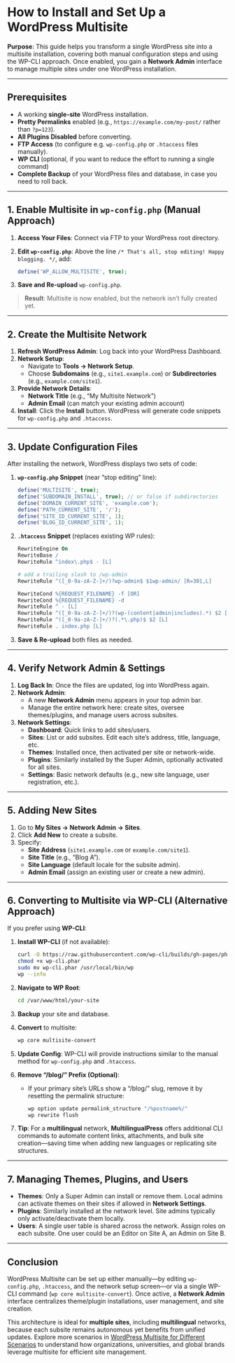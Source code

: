 # How to Install and Set Up a WordPress Multisite

**Purpose**: This guide helps you transform a single WordPress site into a multisite installation, covering both manual configuration steps and using the WP-CLI approach. Once enabled, you gain a **Network Admin** interface to manage multiple sites under one WordPress installation.

---

## Prerequisites

- A working **single-site** WordPress installation.
- **Pretty Permalinks** enabled (e.g., `https://example.com/my-post/` rather than `?p=123`).
- **All Plugins Disabled** before converting.
- **FTP Access** (to configure e.g. `wp-config.php` or `.htaccess` files manually).
- **WP CLI** (optional, if you want to reduce the effort to running a single command)
- **Complete Backup** of your WordPress files and database, in case you need to roll back.

---

## 1. Enable Multisite in `wp-config.php` (Manual Approach)

1. **Access Your Files**: Connect via FTP to your WordPress root directory.
2. **Edit `wp-config.php`**: Above the line `/* That's all, stop editing! Happy blogging. */`, add:
    
    ```php
    define('WP_ALLOW_MULTISITE', true);
    ```

3. **Save and Re-upload** `wp-config.php`.

> **Result**: Multisite is now enabled, but the network isn’t fully created yet.

---

## 2. Create the Multisite Network

1. **Refresh WordPress Admin**: Log back into your WordPress Dashboard.
2. **Network Setup**:
    - Navigate to **Tools → Network Setup**.
    - Choose **Subdomains** (e.g., `site1.example.com`) or **Subdirectories** (e.g., `example.com/site1`).
3. **Provide Network Details**:
    - **Network Title** (e.g., “My Multisite Network”)
    - **Admin Email** (can match your existing admin account)
4. **Install**: Click the **Install** button. WordPress will generate code snippets for `wp-config.php` and `.htaccess`.

---

## 3. Update Configuration Files

After installing the network, WordPress displays two sets of code:

1. **`wp-config.php` Snippet** (near “stop editing” line):
    
    ```php
    define('MULTISITE', true);
    define('SUBDOMAIN_INSTALL', true); // or false if subdirectories
    define('DOMAIN_CURRENT_SITE', 'example.com');
    define('PATH_CURRENT_SITE', '/');
    define('SITE_ID_CURRENT_SITE', 1);
    define('BLOG_ID_CURRENT_SITE', 1);
    ```

2. **`.htaccess` Snippet** (replaces existing WP rules):
    
    ```apache
    RewriteEngine On
    RewriteBase /
    RewriteRule ^index\.php$ - [L]
    
    # add a trailing slash to /wp-admin
    RewriteRule ^([_0-9a-zA-Z-]+/)?wp-admin$ $1wp-admin/ [R=301,L]
    
    RewriteCond %{REQUEST_FILENAME} -f [OR]
    RewriteCond %{REQUEST_FILENAME} -d
    RewriteRule ^ - [L]
    RewriteRule ^([_0-9a-zA-Z-]+/)?(wp-(content|admin|includes).*) $2 [L]
    RewriteRule ^([_0-9a-zA-Z-]+/)?(.*\.php)$ $2 [L]
    RewriteRule . index.php [L]
    ```

3. **Save & Re-upload** both files as needed.

<!-- Note: This is the essential step to properly configure the multisite network in WordPress. A **screenshot** of the updated `wp-config.php` and `.htaccess` file can be added here to help users understand what needs to be modified. -->

---

## 4. Verify Network Admin & Settings

1. **Log Back In**: Once the files are updated, log into WordPress again.
2. **Network Admin**:
    - A new **Network Admin** menu appears in your top admin bar.
    - Manage the entire network here: create sites, oversee themes/plugins, and manage users across subsites.
3. **Network Settings**:
    - **Dashboard**: Quick links to add sites/users.
    - **Sites**: List or add subsites. Edit each site’s address, title, language, etc.
    - **Themes**: Installed once, then activated per site or network-wide.
    - **Plugins**: Similarly installed by the Super Admin, optionally activated for all sites.
    - **Settings**: Basic network defaults (e.g., new site language, user registration, etc.).

<!-- Note: This is a crucial section to help users understand what the **Network Admin** provides once activated. A **screenshot** of the Network Admin interface would greatly aid users in visualizing this new admin area. -->

---

## 5. Adding New Sites

1. Go to **My Sites → Network Admin → Sites**.
2. Click **Add New** to create a subsite.
3. Specify:
    - **Site Address** (`site1.example.com` or `example.com/site1`).
    - **Site Title** (e.g., “Blog A”).
    - **Site Language** (default locale for the subsite admin).
    - **Admin Email** (assign an existing user or create a new admin).

<!-- Note: This is the step where users can add new subsites. Including a **screenshot** of the "Add New Site" form would help visualize the fields needed. -->

---

## 6. Converting to Multisite via WP-CLI (Alternative Approach)

If you prefer using **WP-CLI**:

1. **Install WP-CLI** (if not available):
    
    ```bash
    curl -O https://raw.githubusercontent.com/wp-cli/builds/gh-pages/phar/wp-cli.phar
    chmod +x wp-cli.phar
    sudo mv wp-cli.phar /usr/local/bin/wp
    wp --info
    ```

2. **Navigate to WP Root**:
    
    ```bash
    cd /var/www/html/your-site
    ```

3. **Backup** your site and database.
4. **Convert** to multisite:
    
    ```bash
    wp core multisite-convert
    ```

5. **Update Config**: WP-CLI will provide instructions similar to the manual method for `wp-config.php` and `.htaccess`.
6. **Remove “/blog/” Prefix (Optional)**:
    - If your primary site’s URLs show a “/blog/” slug, remove it by resetting the permalink structure:
        
        ```bash
        wp option update permalink_structure "/%postname%/"
        wp rewrite flush
        ```

7. **Tip**: For a **multilingual** network, **MultilingualPress** offers additional CLI commands to automate content links, attachments, and bulk site creation—saving time when adding new languages or replicating site structures.

<!-- Note: This section offers an alternative method for those familiar with WP-CLI. A **screenshot** showing how WP-CLI commands are entered in the terminal would be useful for users unfamiliar with the command line. -->

---

## 7. Managing Themes, Plugins, and Users

- **Themes**: Only a Super Admin can install or remove them. Local admins can activate themes on their sites if allowed in **Network Settings**.
- **Plugins**: Similarly installed at the network level. Site admins typically only activate/deactivate them locally.
- **Users**: A single user table is shared across the network. Assign roles on each subsite. One user could be an Editor on Site A, an Admin on Site B.

<!-- Note: Users should be aware of the limitations around theme and plugin management. A **screenshot** of the Network Admin user and plugin sections would be beneficial to visualize roles and activations. -->

---

## Conclusion

WordPress Multisite can be set up either manually—by editing `wp-config.php`, `.htaccess`, and the network setup screen—or via a single WP-CLI command (`wp core multisite-convert`). Once active, a **Network Admin** interface centralizes theme/plugin installations, user management, and site creation.

This architecture is ideal for **multiple sites**, including **multilingual** networks, because each subsite remains autonomous yet benefits from unified updates. Explore more scenarios in [WordPress Multisite for Different Scenarios](https://chatgpt.com/g/g-p-677ffd6da894819197dd7cf3a90d93fa-mlp-docs/c/6780001b-80d8-8011-8739-903a6ccdb99d?model=o1#) to understand how organizations, universities, and global brands leverage multisite for efficient site management.

<!-- Note: A **final screenshot** showing the Multisite network setup in action or the final configuration step would help wrap up the guide effectively. -->

